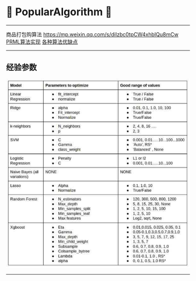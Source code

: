 # :rocket: PopularAlgorithm :facepunch:
---
商品打包购算法
https://mp.weixin.qq.com/s/diIzbc0tpCW4xhbIQu8mCw
[PRML算法实现][1]
[各种算法优缺点][3]

---
## 经验参数
![经验参数][2]




---
[1]: https://github.com/ctgk/PRML
[2]: https://github.com/Jie-Yuan/GithubPicture/raw/master/ExperienceParameters.jpg
[3]: http://blog.csdn.net/u012422446/article/details/53034260





















